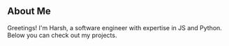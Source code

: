 ## About Me

Greetings! I'm Harsh, a software engineer with expertise in JS and Python. Below you can check out my projects.
